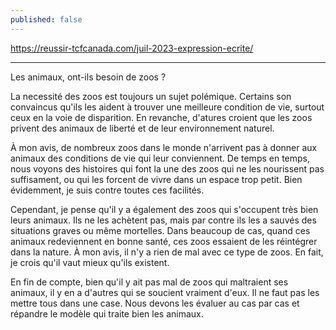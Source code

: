 ```yaml
---
published: false
---
```

https://reussir-tcfcanada.com/juil-2023-expression-ecrite/

---

Les animaux, ont-ils besoin de zoos ?

La necessité des zoos est toujours un sujet polémique. Certains son convaincus qu'ils les aident à trouver une meilleure condition de vie, surtout ceux en la voie de disparition. En revanche, d'atures croient que les zoos privent des animaux de liberté et de leur environnement naturel.

À mon avis, de nombreux zoos dans le monde n'arrivent pas à donner aux animaux des conditions de vie qui leur conviennent. De temps en temps, nous voyons des histoires qui font la une des zoos qui ne les nourissent pas suffisament, ou qui les forcent de vivre dans un espace trop petit. Bien évidemment, je suis contre toutes ces facilités.

Cependant, je pense qu'il y a également des zoos qui s'occupent très bien leurs animaux. Ils ne les achètent pas, mais par contre ils les a sauvés des situations graves ou même mortelles. Dans beaucoup de cas, quand ces animaux redeviennent en bonne santé, ces zoos essaient de les réintégrer dans la nature. À mon avis, il n'y a rien de mal avec ce type de zoos. En fait, je crois qu'il vaut mieux qu'ils existent.

En fin de compte, bien qu'il y ait pas mal de zoos qui maltraient ses animaux, il y en a d'autres qui se soucient vraiment d'eux. Il ne faut pas les mettre tous dans une case. Nous devons les évaluer au cas par cas et répandre le modèle qui traite bien les animaux.
